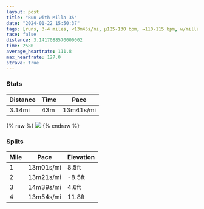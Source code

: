 ```yaml
---
layout: post
title: "Run with Milla 35"
date: "2024-01-22 15:50:37"
tags: [runs, 3-4 miles, <13m45s/mi, μ125-130 bpm, →110-115 bpm, w/milla]
race: false
distance: 3.1417088570000002
time: 2580
average_heartrate: 111.8
max_heartrate: 127.0
strava: true
---
```


### Stats

| Distance | Time | Pace |
|----------|------|------|
|3.14mi|43m|13m41s/mi|

{% raw %}
<img src='https://maps.googleapis.com/maps/api/staticmap?maptype=roadmap&path=enc:wfwwFpusbMMJODm@`@WZa@r@WJD^NNLVDX@d@AVHHB@j@OF@x@\hCv@TNIFeA~Ai@nAM^QXWp@A?CF?HPHjBVf@\?HS`@BDIVKPEbAK\IJYn@cAjDSj@Q|@[~@@Lf@Vz@f@A@s@]g@]U^O^Ib@BD`@Tl@T`BbAZHXNhAbAh@^bB~@v@l@v@d@dA^Ph@ZZ\LtAXn@Rj@L\BTNhBb@|Ah@z@DdAE`@D`@@v@C\JZLZTb@NF?JEz@q@RCr@NJ?Ba@Aa@BKLm@HSTK`@C\Ol@_@dAQlA@BAXFL?`@GVJXERAj@Lr@Fh@@d@A`@Fb@GT@PLXH^PHj@GHODQ@QCOWWWGMg@Uc@I[@[Ia@?QUMCg@EIE{A\o@@WEIHYGUMIMg@OCSKKUEg@b@q@rAUZUd@QvBE@WKa@CS@_@P[ZYFmAq@]IiBCqABOBq@CqA[YQg@Ke@QeAQ}@[wBg@e@WYYSe@u@Wc@Uu@g@m@i@g@]]O]SUSaCyAg@e@_Ac@yAeAYO[UC@@Db@PRDJKTm@Pm@@UHWL[`@qBZu@p@{B@SDYHO@KXg@Hc@ROLWDQHGFOGK?CJe@@c@NWA[DY\WFFENGDM?EUQ_@Mk@Qe@YW]E_@QK@EHOBKJGLCIGESDQCEDSGKIM@HWLkACcCLe@?]PaAAE&key=AIzaSyC1MId7bFpkLXNAaYhBSTb8jLyiSqzbDtM&size=800x800&markers=color:yellow|label:S|40.75644,-73.99785&markers=color:green|label:F|40.75665000000002,-73.99818999999991'>
{% endraw %}

### Splits

| Mile | Pace | Elevation |
|------|------|-----------|
|1|13m01s/mi|8.5ft|
|2|13m21s/mi|-8.5ft|
|3|14m39s/mi|4.6ft|
|4|13m54s/mi|11.8ft|
